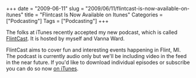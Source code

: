 +++
date = "2009-06-11"
slug = "2009/06/11/flintcast-is-now-available-on-itunes"
title = "Flintcast Is Now Available on Itunes"
Categories = ["Podcasting"]
Tags = ["Podcasting"]
+++

The folks at iTunes recently accepted my new podcast, which is called [FlintCast](http://flintcast.com/). It is hosted by myself and Vanna Ward.

FlintCast aims to cover fun and interesting events happening in Flint, MI. The podcast is currently audio only but we'll be including video in the feed in the near future. If you'd like to download individual episodes or subscribe you can do so now [on iTunes](http://bit.ly/oxFPy).
